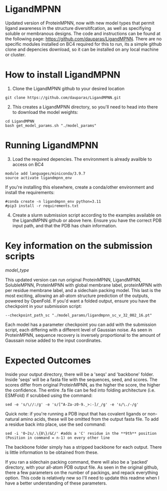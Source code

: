 # LigandMPNN
Updated version of ProteinMPNN, now with new model types that permit ligand awareness in the structure diversitifcation, as well as specifiying soluble or membranous designs. The code and instructions can be found at the following page: https://github.com/dauparas/LigandMPNN. There are no specific modules installed on BC4 required for this to run, its a simple github clone and depencies download, so it can be installed on any local machine or cluster. 

# How to install LigandMPNN
1. Clone the LigandMPNN github to your desired location
```
git clone https://github.com/dauparas/LigandMPNN.git
```
2. This creates a LigandMPNN directory, so you'll need to head into there to download the model weights:
```
cd LigandMPNN
bash get_model_params.sh "./model_params" 
```
# Running LigandMPNN
3. Load the required depencies. The environment is already availble to access on BC4
```
module add languages/miniconda/3.9.7
source activate ligandmpnn_env
```
If you're installing this elsewhere, create a conda/other environment and install the requirements:
```
#conda create -n ligandmpnn_env python=3.11
#pip3 install -r requirements.txt
```
4. Create a slurm submission script according to the examples available on the LigandMPNN github or above here. Ensure you have the correct PDB input path, and that the PDB has chain information. 

# Key information on the submission scripts
*model_type*

This updated version can run original ProteinMPNN, LigandMPNN, SolubleMPNN, ProteinMPNN with global membrane label, proteinMPNN with per residue membrane label, and a sidechain packing model. This last is the most exciting, allowing an all-atom structure prediction of the outputs, powered by OpenFold. If you'd want a folded output, ensure you have the checkpoint in your submission script:
```
--checkpoint_path_sc "./model_params/ligandmpnn_sc_v_32_002_16.pt"
```
Each model has a parameter checkpoint you can add with the submission script, each differing with a different level of Gaussian noise. As seen in ProteinMPNN, sequence recovery is inversely proportional to the amount of Gaussain noise added to the input coordinates.

# Expected Outcomes 
Inside your output directory, there will be a 'seqs' and 'backbone' folder. Inside 'seqs' will be a fasta file with the sequences, seed, and scores. The scores differ from original ProteinMPNN, as the higher the score, the higher the confidence. The entire .fa file can be fed into folding architecture (i.e. ESMFold) if scrubbed using the command:
```
sed -e 's/\//:/g' -e 's/[^A-Za-z0-9._>:-]/_/g' -e 's/\./-/g'
```
Quick note: if you're running a PDB input that has covalent ligands or non-natural amino acids, these will be omitted from the output fasta file. To add a residue back into place, use the sed command:
```
sed -i '0~2s/.\{8\}/&C/' #adds a 'C' residue in the **9th** position (Position in command = n-1) on every other line
```
The backbone folder simply has a stripped backbone for each output. There is little information to be obtained from these. 

If you ran a sidechain packing command, there will also be a 'packed' directory, with your all-atom PDB output file. As seen in the original github, there a few parameters on the number of packings, and repack everything option. This code is relatively new so I'll need to update this readme when I have a better understanding of these parameters. 
